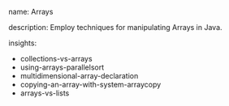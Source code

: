 name: Arrays

description: Employ techniques for manipulating Arrays in Java.

insights:

- collections-vs-arrays
- using-arrays-parallelsort
- multidimensional-array-declaration
- copying-an-array-with-system-arraycopy
- arrays-vs-lists
